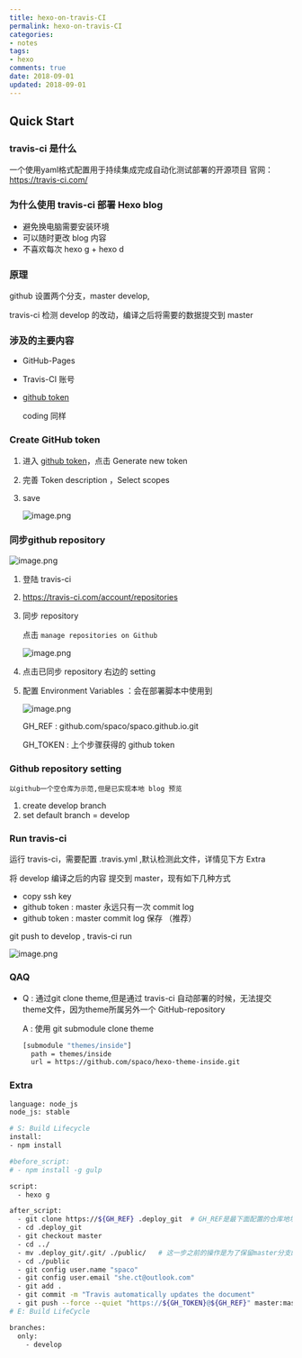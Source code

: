 ```yaml
---
title: hexo-on-travis-CI
permalink: hexo-on-travis-CI
categories:
- notes
tags: 
- hexo
comments: true
date: 2018-09-01
updated: 2018-09-01
---
```



## Quick Start

### travis-ci 是什么

一个使用yaml格式配置用于持续集成完成自动化测试部署的开源项目
官网：<https://travis-ci.com/>

### 为什么使用 travis-ci 部署 Hexo blog

- 避免换电脑需要安装环境
- 可以随时更改 blog 内容
- 不喜欢每次 hexo g  + hexo d

### 原理

github 设置两个分支，master develop,

travis-ci 检测 develop 的改动，编译之后将需要的数据提交到 master

### 涉及的主要内容

- GitHub-Pages

- Travis-CI 账号

- [github token](https://github.com/settings/tokens)

  coding 同样

### Create GitHub token

1. 进入 [github token](https://github.com/settings/tokens)，点击 Generate new token

2. 完善 Token description ，Select scopes

3. save

   ![image.png](https://upload-images.jianshu.io/upload_images/3625649-e8ace54949737ec2.png?imageMogr2/auto-orient/strip%7CimageView2/2/w/640)

### 同步github repository

![image.png](https://upload-images.jianshu.io/upload_images/3625649-27986c1344ef0e31.png?imageMogr2/auto-orient/strip%7CimageView2/2/w/740)

1. 登陆 travis-ci

2. https://travis-ci.com/account/repositories

3. 同步 repository

   点击 `manage repositories on Github`

   ![image.png](https://upload-images.jianshu.io/upload_images/3625649-be37009a1c05a232.png?imageMogr2/auto-orient/strip%7CimageView2/2/w/540)

4. 点击已同步 repository 右边的 setting

5. 配置 Environment Variables ：会在部署脚本中使用到

   ![image.png](https://upload-images.jianshu.io/upload_images/3625649-acfd05be85246188.png?imageMogr2/auto-orient/strip%7CimageView2/2/w/640)

   GH_REF : github.com/spaco/spaco.github.io.git

   GH_TOKEN : 上个步骤获得的 github token

### Github  repository setting

`以github一个空仓库为示范,但是已实现本地 blog 预览`

1. create develop branch
2. set default branch = develop

### Run travis-ci

运行 travis-ci，需要配置 .travis.yml ,默认检测此文件，详情见下方 Extra

将 develop 编译之后的内容 提交到 master，现有如下几种方式

- copy ssh key
- github token : master 永远只有一次 commit log
- github token : master commit log 保存 （推荐）

git push to develop , travis-ci run

![image.png](https://upload-images.jianshu.io/upload_images/3625649-a020d050be405391.png?imageMogr2/auto-orient/strip%7CimageView2/2/w/740)

### QAQ

- Q : 通过git clone theme,但是通过 travis-ci 自动部署的时候，无法提交 theme文件，因为theme所属另外一个 GitHub-repository

  A : 使用 git submodule clone theme 

  ```bash
  [submodule "themes/inside"]
  	path = themes/inside
  	url = https://github.com/spaco/hexo-theme-inside.git
  ```

### Extra

```bash
language: node_js
node_js: stable

# S: Build Lifecycle
install:
- npm install

#before_script:
# - npm install -g gulp

script:
  - hexo g

after_script:
  - git clone https://${GH_REF} .deploy_git  # GH_REF是最下面配置的仓库地址
  - cd .deploy_git
  - git checkout master
  - cd ../
  - mv .deploy_git/.git/ ./public/   # 这一步之前的操作是为了保留master分支的提交记录，不然每次git init的话只有1条commit
  - cd ./public
  - git config user.name "spaco"
  - git config user.email "she.ct@outlook.com"
  - git add .
  - git commit -m "Travis automatically updates the document"
  - git push --force --quiet "https://${GH_TOKEN}@${GH_REF}" master:master
# E: Build LifeCycle

branches:
  only:
    - develop
```



